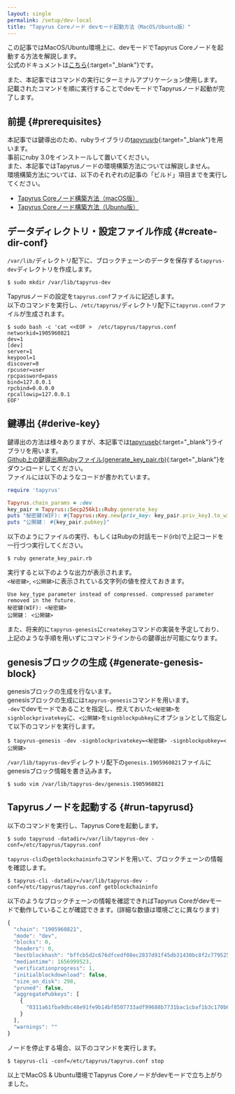 ```yaml
---
layout: single
permalink: /setup/dev-local
title: "Tapyrus Coreノード devモード起動方法（MacOS/Ubuntu版）"
---
```


この記事ではMacOS/Ubuntu環境上に、devモードでTapyrus Coreノードを起動する方法を解説します。  
公式のドキュメントは[こちら](https://github.com/chaintope/tapyrus-core/blob/master/doc/tapyrus/getting_started.md#how-to-start-tapyrus-in-dev-mode){:target="_blank"}です。  

また、本記事ではコマンドの実行にターミナルアプリケーション使用します。  
記載されたコマンドを順に実行することでdevモードでTapyrusノード起動が完了します。  

## 前提 {#prerequisites}

本記事では鍵導出のため、rubyライブラリの[tapyrusrb](https://github.com/chaintope/tapyrusrb){:target="_blank"}を用います。  
事前にruby 3.0をインストールして置いてください。  
また、本記事ではTapyrusノードの環境構築方法については解説しません。  
環境構築方法については、以下のそれぞれの記事の「ビルド」項目までを実行してください。
 - [Tapyrus Coreノード構築方法（macOS版）](https://site.tapyrus.chaintope.com/setup/osx)
 - [Tapyrus Coreノード構築方法（Ubuntu版）](https://site.tapyrus.chaintope.com/setup/ubuntu)


## データディレクトリ・設定ファイル作成 {#create-dir-conf}

`/var/lib/`ディレクトリ配下に、ブロックチェーンのデータを保存する`tapyrus-dev`ディレクトリを作成します。  
```
$ sudo mkdir /var/lib/tapyrus-dev
```

Tapyrusノードの設定を`tapyrus.conf`ファイルに記述します。  
以下のコマンドを実行し、`/etc/tapyrus/`ディレクトリ配下に`tapyrus.conf`ファイルが生成されます。  
```
$ sudo bash -c 'cat <<EOF >  /etc/tapyrus/tapyrus.conf
networkid=1905960821
dev=1
[dev]
server=1
keypool=1
discover=0
rpcuser=user
rpcpassword=pass
bind=127.0.0.1
rpcbind=0.0.0.0
rpcallowip=127.0.0.1
EOF'
```

## 鍵導出 {#derive-key}

鍵導出の方法は様々ありますが、本記事では[tapyruseb](https://github.com/chaintope/tapyrusrb){:target="_blank"}ライブラリを用います。  
[Github上の鍵導出用Rubyファイル(generate_key_pair.rb)](https://github.com/chaintope/tapyrus-pages/scripts/generate_key_pair.rb){:target="_blank"}をダウンロードしてください。  
ファイルには以下のようなコードが書かれています。  

```ruby
require 'tapyrus'

Tapyrus.chain_params = :dev
key_pair = Tapyrus::Secp256k1::Ruby.generate_key
puts "秘密鍵(WIF): #{Tapyrus::Key.new(priv_key: key_pair.priv_key).to_wif}"
puts "公開鍵： #{key_pair.pubkey}"
```

以下のようにファイルの実行、もしくはRubyの対話モード(irb)で上記コードを一行づつ実行してください。  
```
$ ruby generate_key_pair.rb
```

実行すると以下のような出力が表示されます。  
 `<秘密鍵>`, `<公開鍵>`に表示されている文字列の値を控えておきます。  
```
Use key_type parameter instead of compressed. compressed parameter removed in the future.
秘密鍵(WIF): <秘密鍵>
公開鍵： <公開鍵>
```

また、将来的に`tapyrus-genesis`に`createkey`コマンドの実装を予定しており、上記のような手順を用いずにコマンドラインからの鍵導出が可能になります。  


## genesisブロックの生成 {#generate-genesis-block}

genesisブロックの生成を行ないます。  
genesisブロックの生成には`tapyrus-genesis`コマンドを用います。  
`-dev`でdevモードであることを指定し、控えておいた`<秘密鍵>`を`signblockprivatekey`に、`<公開鍵>`を`signblockpubkey`にオプションとして指定して以下のコマンドを実行します。  
```
$ tapyrus-genesis -dev -signblockprivatekey=<秘密鍵> -signblockpubkey=<公開鍵> 
```

`/var/lib/tapyrus-dev`ディレクトリ配下の`genesis.1905960821`ファイルにgenesisブロック情報を書き込みます。  
```
$ sudo vim /var/lib/tapyrus-dev/genesis.1905960821
```

## Tapyrusノードを起動する {#run-tapyrusd}

以下のコマンドを実行し、Tapyrus Coreを起動します。  
```
$ sudo tapyrusd -datadir=/var/lib/tapyrus-dev -conf=/etc/tapyrus/tapyrus.conf
```

`tapyrus-cli`の`getblockchaininfo`コマンドを用いて、ブロックチェーンの情報を確認します。  
```
$ tapyrus-cli -datadir=/var/lib/tapyrus-dev -conf=/etc/tapyrus/tapyrus.conf getblockchaininfo
```

以下のようなブロックチェーンの情報を確認できればTapyrus Coreがdevモードで動作していることが確認できます。(詳細な数値は環境ごとに異なります)  
```javascript
{
  "chain": "1905960821",
  "mode": "dev",
  "blocks": 0,
  "headers": 0,
  "bestblockhash": "bffcb5d2c676dfcedf08ec2837d91f45db31430bc8f2c77952516ceafa858f55",
  "mediantime": 1656999523,
  "verificationprogress": 1,
  "initialblockdownload": false,
  "size_on_disk": 298,
  "pruned": false,
  "aggregatePubkeys": [
    {
      "0311a61fba9dbc48e91fe9b14bf8507733adf99688b7731bac1cbaf1b3c170b645": 0
    }
  ],
  "warnings": ""
}
```

ノードを停止する場合、以下のコマンドを実行します。  
```
$ tapyrus-cli -conf=/etc/tapyrus/tapyrus.conf stop
```

以上でMacOS & Ubuntu環境でTapyrus Coreノードがdevモードで立ち上がりました。  